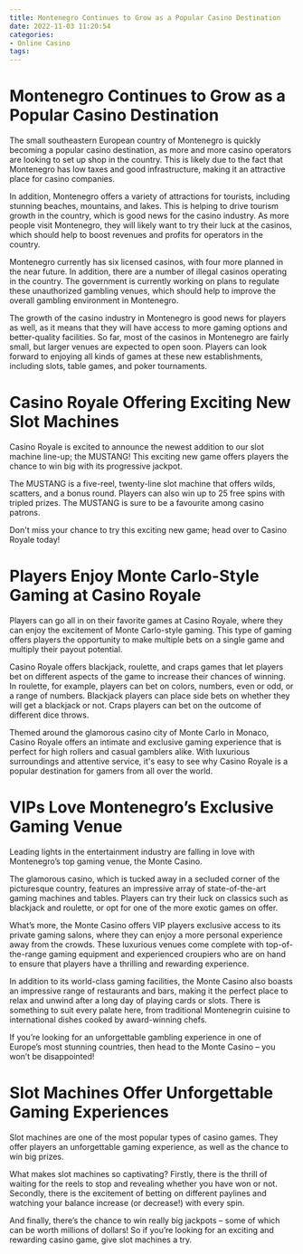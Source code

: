 ```yaml
---
title: Montenegro Continues to Grow as a Popular Casino Destination
date: 2022-11-03 11:20:54
categories:
- Online Casino
tags:
---
```



#  Montenegro Continues to Grow as a Popular Casino Destination

The small southeastern European country of Montenegro is quickly becoming a popular casino destination, as more and more casino operators are looking to set up shop in the country. This is likely due to the fact that Montenegro has low taxes and good infrastructure, making it an attractive place for casino companies.

In addition, Montenegro offers a variety of attractions for tourists, including stunning beaches, mountains, and lakes. This is helping to drive tourism growth in the country, which is good news for the casino industry. As more people visit Montenegro, they will likely want to try their luck at the casinos, which should help to boost revenues and profits for operators in the country.

Montenegro currently has six licensed casinos, with four more planned in the near future. In addition, there are a number of illegal casinos operating in the country. The government is currently working on plans to regulate these unauthorized gambling venues, which should help to improve the overall gambling environment in Montenegro.

The growth of the casino industry in Montenegro is good news for players as well, as it means that they will have access to more gaming options and better-quality facilities. So far, most of the casinos in Montenegro are fairly small, but larger venues are expected to open soon. Players can look forward to enjoying all kinds of games at these new establishments, including slots, table games, and poker tournaments.

#  Casino Royale Offering Exciting New Slot Machines

Casino Royale is excited to announce the newest addition to our slot machine line-up; the MUSTANG! This exciting new game offers players the chance to win big with its progressive jackpot.

The MUSTANG is a five-reel, twenty-line slot machine that offers wilds, scatters, and a bonus round. Players can also win up to 25 free spins with tripled prizes. The MUSTANG is sure to be a favourite among casino patrons.

Don't miss your chance to try this exciting new game; head over to Casino Royale today!

#  Players Enjoy Monte Carlo-Style Gaming at Casino Royale

Players can go all in on their favorite games at Casino Royale, where they can enjoy the excitement of Monte Carlo-style gaming. This type of gaming offers players the opportunity to make multiple bets on a single game and multiply their payout potential.

Casino Royale offers blackjack, roulette, and craps games that let players bet on different aspects of the game to increase their chances of winning. In roulette, for example, players can bet on colors, numbers, even or odd, or a range of numbers. Blackjack players can place side bets on whether they will get a blackjack or not. Craps players can bet on the outcome of different dice throws.

Themed around the glamorous casino city of Monte Carlo in Monaco, Casino Royale offers an intimate and exclusive gaming experience that is perfect for high rollers and casual gamblers alike. With luxurious surroundings and attentive service, it's easy to see why Casino Royale is a popular destination for gamers from all over the world.

#  VIPs Love Montenegro’s Exclusive Gaming Venue

Leading lights in the entertainment industry are falling in love with Montenegro’s top gaming venue, the Monte Casino.

The glamorous casino, which is tucked away in a secluded corner of the picturesque country, features an impressive array of state-of-the-art gaming machines and tables. Players can try their luck on classics such as blackjack and roulette, or opt for one of the more exotic games on offer.

What’s more, the Monte Casino offers VIP players exclusive access to its private gaming salons, where they can enjoy a more personal experience away from the crowds. These luxurious venues come complete with top-of-the-range gaming equipment and experienced croupiers who are on hand to ensure that players have a thrilling and rewarding experience.

In addition to its world-class gaming facilities, the Monte Casino also boasts an impressive range of restaurants and bars, making it the perfect place to relax and unwind after a long day of playing cards or slots. There is something to suit every palate here, from traditional Montenegrin cuisine to international dishes cooked by award-winning chefs.

If you’re looking for an unforgettable gambling experience in one of Europe’s most stunning countries, then head to the Monte Casino – you won’t be disappointed!

#  Slot Machines Offer Unforgettable Gaming Experiences

Slot machines are one of the most popular types of casino games. They offer players an unforgettable gaming experience, as well as the chance to win big prizes.

What makes slot machines so captivating? Firstly, there is the thrill of waiting for the reels to stop and revealing whether you have won or not. Secondly, there is the excitement of betting on different paylines and watching your balance increase (or decrease!) with every spin.

And finally, there’s the chance to win really big jackpots – some of which can be worth millions of dollars! So if you’re looking for an exciting and rewarding casino game, give slot machines a try.